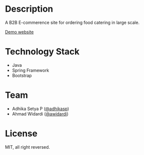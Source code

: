 # Description

A B2B E-commerence site for ordering food catering in large scale. 

[Demo website](http://kulinernusantara.cf:8080)

# Technology Stack

- Java
- Spring Framework
- Bootstrap

# Team

- Adhika Setya P ([@adhikasp](https://github.com/adhikasp))
- Ahmad Widardi ([@awidardi](https://github.com/awidardi))

# License

MIT, all right reversed.
